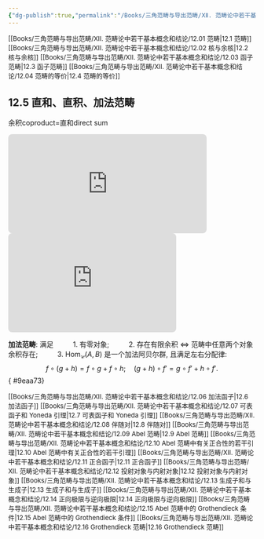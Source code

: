 ```yaml
---
{"dg-publish":true,"permalink":"/Books/三角范畴与导出范畴/ⅩⅡ. 范畴论中若干基本概念和结论/12.05 直和、直积、加法范畴/","dgPassFrontmatter":true,"created":"2024-07-06T09:51:16.572+08:00","updated":"2024-08-05T09:52:13.699+08:00"}
---
```


<font size="2"> [[Books/三角范畴与导出范畴/ⅩⅡ. 范畴论中若干基本概念和结论/12.01 范畴\|12.1 范畴]]   </font>
<font size="2"> [[Books/三角范畴与导出范畴/ⅩⅡ. 范畴论中若干基本概念和结论/12.02 核与余核\|12.2 核与余核]]   </font>
<font size="2"> [[Books/三角范畴与导出范畴/ⅩⅡ. 范畴论中若干基本概念和结论/12.03 函子范畴\|12.3 函子范畴]]   </font>
<font size="2"> [[Books/三角范畴与导出范畴/ⅩⅡ. 范畴论中若干基本概念和结论/12.04 范畴的等价\|12.4 范畴的等价]]  </font>
## 12.5 直和、直积、加法范畴

余积coproduct=直和direct sum

<iframe class="quiver-embed" src="https://q.uiver.app/#q=WzAsNCxbMSwwLCJYX2kiXSxbMSwxLCJcXGJpZ29wbHVzIFhfaSJdLFsyLDEsIlkiXSxbMCwxLCJhXzF4XzErLi4uK2FfbnhfbiJdLFswLDEsImVfaSIsMl0sWzAsMiwiZl9pIl0sWzEsMiwiZiIsMl0sWzMsMSwiIiwwLHsibGV2ZWwiOjIsInN0eWxlIjp7ImhlYWQiOnsibmFtZSI6Im5vbmUifX19XV0=&embed" width="404" height="202" style="border-radius: 8px; border: none;"></iframe>

<iframe class="quiver-embed" src="https://q.uiver.app/#q=WzAsNCxbMSwwLCJYX2kiXSxbMSwxLCJcXHByb2QgWF9pIl0sWzIsMSwiWSJdLFswLDEsIihhXzEsLi4uLGFfbikiXSxbMSwwLCJwX2kiXSxbMiwwLCJnX2kiLDJdLFsyLDEsImciXSxbMywxLCIiLDAseyJsZXZlbCI6Miwic3R5bGUiOnsiaGVhZCI6eyJuYW1lIjoibm9uZSJ9fX1dXQ==&embed" width="342" height="202" style="border-radius: 8px; border: none;"></iframe>

**加法范畴**: 满足
$\qquad$ 1. 有零对象;
$\qquad$ 2. 存在有限余积 $\Leftrightarrow$ 范畴中任意两个对象余积存在;
$\qquad$ 3.  $\mathrm{Hom}_{\mathscr{C}}(A,B)$ 是一个加法阿贝尔群, 且满足左右分配律:
$$f\circ(g+h)=f\circ g+f\circ h;\quad (g+h)\circ f'=g\circ f'+h\circ f'.$$
{ #9eaa73}


<font size="2"> [[Books/三角范畴与导出范畴/ⅩⅡ. 范畴论中若干基本概念和结论/12.06 加法函子\|12.6 加法函子]]   </font>
<font size="2"> [[Books/三角范畴与导出范畴/ⅩⅡ. 范畴论中若干基本概念和结论/12.07 可表函子和 Yoneda 引理\|12.7 可表函子和 Yoneda 引理]]   </font>
<font size="2"> [[Books/三角范畴与导出范畴/ⅩⅡ. 范畴论中若干基本概念和结论/12.08 伴随对\|12.8 伴随对]]   </font>
<font size="2"> [[Books/三角范畴与导出范畴/ⅩⅡ. 范畴论中若干基本概念和结论/12.09 Abel 范畴\|12.9 Abel 范畴]]   </font>
<font size="2"> [[Books/三角范畴与导出范畴/ⅩⅡ. 范畴论中若干基本概念和结论/12.10 Abel 范畴中有关正合性的若干引理\|12.10 Abel 范畴中有关正合性的若干引理]]   </font>
<font size="2"> [[Books/三角范畴与导出范畴/ⅩⅡ. 范畴论中若干基本概念和结论/12.11 正合函子\|12.11 正合函子]]   </font>
<font size="2"> [[Books/三角范畴与导出范畴/ⅩⅡ. 范畴论中若干基本概念和结论/12.12 投射对象与内射对象\|12.12 投射对象与内射对象]]  </font>
<font size="2"> [[Books/三角范畴与导出范畴/ⅩⅡ. 范畴论中若干基本概念和结论/12.13 生成子和与生成子\|12.13 生成子和与生成子]]   </font>
<font size="2"> [[Books/三角范畴与导出范畴/ⅩⅡ. 范畴论中若干基本概念和结论/12.14 正向极限与逆向极限\|12.14 正向极限与逆向极限]]   </font>
<font size="2"> [[Books/三角范畴与导出范畴/ⅩⅡ. 范畴论中若干基本概念和结论/12.15 Abel 范畴中的 Grothendieck 条件\|12.15 Abel 范畴中的 Grothendieck 条件]]   </font>
<font size="2"> [[Books/三角范畴与导出范畴/ⅩⅡ. 范畴论中若干基本概念和结论/12.16 Grothendieck 范畴\|12.16 Grothendieck 范畴]]  </font>